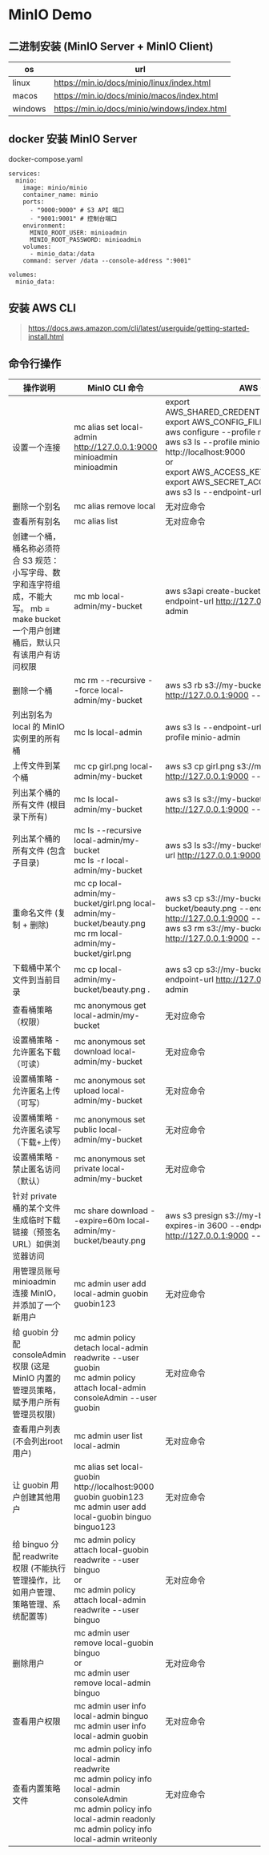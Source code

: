# MinIO Demo

## 二进制安装 (MinIO Server + MinIO Client)

| os      | url                                          |
| ------- | -------------------------------------------- |
| linux   | https://min.io/docs/minio/linux/index.html   |
| macos   | https://min.io/docs/minio/macos/index.html   |
| windows | https://min.io/docs/minio/windows/index.html |

## docker 安装 MinIO Server

docker-compose.yaml

```
services:
  minio:
    image: minio/minio
    container_name: minio
    ports:
      - "9000:9000" # S3 API 端口
      - "9001:9001" # 控制台端口
    environment:
      MINIO_ROOT_USER: minioadmin
      MINIO_ROOT_PASSWORD: minioadmin
    volumes:
      - minio_data:/data
    command: server /data --console-address ":9001"

volumes:
  minio_data:
```

## 安装 AWS CLI

> https://docs.aws.amazon.com/cli/latest/userguide/getting-started-install.html

## 命令行操作

| 操作说明                                                                                                                                    | MinIO CLI 命令                                                                                                                                                                               | AWS CLI 命令                                                                                                                                                                                                                                                                                                                                                     |
| ------------------------------------------------------------------------------------------------------------------------------------------- | -------------------------------------------------------------------------------------------------------------------------------------------------------------------------------------------- | ---------------------------------------------------------------------------------------------------------------------------------------------------------------------------------------------------------------------------------------------------------------------------------------------------------------------------------------------------------------- |
| 设置一个连接                                                                                                                                | mc alias set local-admin http://127.0.0.1:9000 minioadmin minioadmin                                                                                                                         | export AWS_SHARED_CREDENTIALS_FILE=.aws/credentials <br> export AWS_CONFIG_FILE=.aws/config <br> aws configure --profile minio-admin <br> aws s3 ls --profile minio-admin --endpoint-url http://localhost:9000 <br> or <br> export AWS_ACCESS_KEY_ID=minioadmin <br> export AWS_SECRET_ACCESS_KEY=minioadmin <br> aws s3 ls --endpoint-url http://localhost:9000 |
| 删除一个别名                                                                                                                                | mc alias remove local                                                                                                                                                                        | 无对应命令                                                                                                                                                                                                                                                                                                                                                       |
| 查看所有别名                                                                                                                                | mc alias list                                                                                                                                                                                | 无对应命令                                                                                                                                                                                                                                                                                                                                                       |
| 创建一个桶，桶名称必须符合 S3 规范：小写字母、数字和连字符组成，不能大写。 mb = make bucket <br> 一个用户创建桶后，默认只有该用户有访问权限 | mc mb local-admin/my-bucket                                                                                                                                                                  | aws s3api create-bucket --bucket my-bucket --endpoint-url http://127.0.0.1:9000 --profile minio-admin                                                                                                                                                                                                                                                            |
| 删除一个桶                                                                                                                                  | mc rm --recursive --force local-admin/my-bucket                                                                                                                                              | aws s3 rb s3://my-bucket --force --endpoint-url http://127.0.0.1:9000 --profile minio-admin                                                                                                                                                                                                                                                                      |
| 列出别名为 local 的 MinIO 实例里的所有桶                                                                                                    | mc ls local-admin                                                                                                                                                                            | aws s3 ls --endpoint-url http://127.0.0.1:9000 --profile minio-admin                                                                                                                                                                                                                                                                                             |
| 上传文件到某个桶                                                                                                                            | mc cp girl.png local-admin/my-bucket                                                                                                                                                         | aws s3 cp girl.png s3://my-bucket --endpoint-url http://127.0.0.1:9000 --profile minio-admin                                                                                                                                                                                                                                                                     |
| 列出某个桶的所有文件 (根目录下所有)                                                                                                         | mc ls local-admin/my-bucket                                                                                                                                                                  | aws s3 ls s3://my-bucket --endpoint-url http://127.0.0.1:9000 --profile minio-admin                                                                                                                                                                                                                                                                              |
| 列出某个桶的所有文件 (包含子目录)                                                                                                           | mc ls --recursive local-admin/my-bucket <br> mc ls -r local-admin/my-bucket                                                                                                                  | aws s3 ls s3://my-bucket --recursive --endpoint-url http://127.0.0.1:9000 --profile minio-admin                                                                                                                                                                                                                                                                  |
| 重命名文件 (复制 + 删除)                                                                                                                    | mc cp local-admin/my-bucket/girl.png local-admin/my-bucket/beauty.png <br> mc rm local-admin/my-bucket/girl.png                                                                              | aws s3 cp s3://my-bucket/girl.png s3://my-bucket/beauty.png --endpoint-url http://127.0.0.1:9000 --profile minio-admin <br> aws s3 rm s3://my-bucket/girl.png --endpoint-url http://127.0.0.1:9000 --profile minio-admin                                                                                                                                         |
| 下载桶中某个文件到当前目录                                                                                                                  | mc cp local-admin/my-bucket/beauty.png .                                                                                                                                                     | aws s3 cp s3://my-bucket/beauty.png . --endpoint-url http://127.0.0.1:9000 --profile minio-admin                                                                                                                                                                                                                                                                 |
| 查看桶策略（权限）                                                                                                                          | mc anonymous get local-admin/my-bucket                                                                                                                                                       | 无对应命令                                                                                                                                                                                                                                                                                                                                                       |
| 设置桶策略 - 允许匿名下载（可读）                                                                                                           | mc anonymous set download local-admin/my-bucket                                                                                                                                              | 无对应命令                                                                                                                                                                                                                                                                                                                                                       |
| 设置桶策略 - 允许匿名上传（可写）                                                                                                           | mc anonymous set upload local-admin/my-bucket                                                                                                                                                | 无对应命令                                                                                                                                                                                                                                                                                                                                                       |
| 设置桶策略 - 允许匿名读写（下载+上传）                                                                                                      | mc anonymous set public local-admin/my-bucket                                                                                                                                                | 无对应命令                                                                                                                                                                                                                                                                                                                                                       |
| 设置桶策略 - 禁止匿名访问（默认）                                                                                                           | mc anonymous set private local-admin/my-bucket                                                                                                                                               | 无对应命令                                                                                                                                                                                                                                                                                                                                                       |
| 针对 private 桶的某个文件生成临时下载链接（预签名 URL）如供浏览器访问                                                                       | mc share download --expire=60m local-admin/my-bucket/beauty.png                                                                                                                              | aws s3 presign s3://my-bucket/beauty.png --expires-in 3600 --endpoint-url http://127.0.0.1:9000 --profile minio-admin                                                                                                                                                                                                                                            |
| 用管理员账号 minioadmin 连接 MinIO，并添加了一个新用户                                                                                      | mc admin user add local-admin guobin guobin123                                                                                                                                               | 无对应命令                                                                                                                                                                                                                                                                                                                                                       |
| 给 guobin 分配 consoleAdmin 权限 (这是 MinIO 内置的管理员策略，赋予用户所有管理员权限)                                                      | mc admin policy detach local-admin readwrite --user guobin <br> mc admin policy attach local-admin consoleAdmin --user guobin                                                                | 无对应命令                                                                                                                                                                                                                                                                                                                                                       |
| 查看用户列表 (不会列出root用户)                                                                                                             | mc admin user list local-admin                                                                                                                                                               | 无对应命令                                                                                                                                                                                                                                                                                                                                                       |
| 让 guobin 用户创建其他用户                                                                                                                  | mc alias set local-guobin http://localhost:9000 guobin guobin123 <br> mc admin user add local-guobin binguo binguo123                                                                        | 无对应命令                                                                                                                                                                                                                                                                                                                                                       |
| 给 binguo 分配 readwrite 权限 (不能执行管理操作，比如用户管理、策略管理、系统配置等)                                                        | mc admin policy attach local-guobin readwrite --user binguo <br> or <br> mc admin policy attach local-admin readwrite --user binguo                                                          | 无对应命令                                                                                                                                                                                                                                                                                                                                                       |
| 删除用户                                                                                                                                    | mc admin user remove local-guobin binguo <br> or <br> mc admin user remove local-admin binguo                                                                                                | 无对应命令                                                                                                                                                                                                                                                                                                                                                       |
| 查看用户权限                                                                                                                                | mc admin user info local-admin binguo <br> mc admin user info local-admin guobin                                                                                                             | 无对应命令                                                                                                                                                                                                                                                                                                                                                       |
| 查看内置策略文件                                                                                                                            | mc admin policy info local-admin readwrite <br> mc admin policy info local-admin consoleAdmin <br> mc admin policy info local-admin readonly <br> mc admin policy info local-admin writeonly | 无对应命令                                                                                                                                                                                                                                                                                                                                                       |

